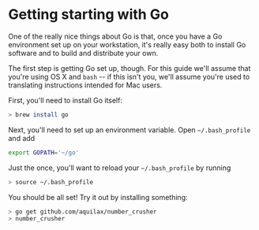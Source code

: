 # Getting starting with Go

One of the really nice things about Go is that,
once you have a Go environment set up on your workstation,
it's really easy both to install Go software
and to build and distribute your own.

The first step is getting Go set up, though.
For this guide we'll assume that you're using OS X and `bash`
-- if this isn't you, we'll assume you're used to translating instructions
intended for Mac users.

First, you'll need to install Go itself:

```bash
> brew install go
```

Next, you'll need to set up an environment variable.
Open `~/.bash_profile` and add
```bash
export GOPATH='~/go'
```

Just the once, you'll want to reload your `~/.bash_profile`
by running
```bash
> source ~/.bash_profile
```

You should be all set!
Try it out by installing something:
```bash
> go get github.com/aquilax/number_crusher
> number_crusher
```
